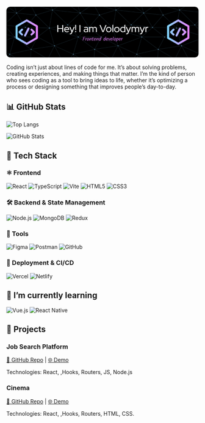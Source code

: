 ![Header](./assets/github-header-image.png)

Coding isn’t just about lines of code for me. It’s about solving problems, creating experiences, and making things that matter. I’m the kind of person who sees coding as a tool to bring ideas to life, whether it’s optimizing a process or designing something that improves people’s day-to-day.

## 📊 GitHub Stats

![Top Langs](https://github-readme-stats.vercel.app/api/top-langs/?username=Volodymyr-coder&layout=compact&theme=radical)

![GitHub Stats](https://github-readme-stats.vercel.app/api?username=Volodymyr-coder&show_icons=true&theme=radical)

## 🧩 Tech Stack

### ⚛️ Frontend

![React](https://img.shields.io/badge/-React-61DAFB?logo=react&logoColor=black&style=flat-square)
![TypeScript](https://img.shields.io/badge/-TypeScript-3178C6?logo=typescript&logoColor=white&style=flat-square)
![Vite](https://img.shields.io/badge/-Vite-646CFF?logo=vite&logoColor=white&style=flat-square)
![HTML5](https://img.shields.io/badge/-HTML5-E34F26?logo=html5&logoColor=white&style=flat-square)
![CSS3](https://img.shields.io/badge/-CSS3-1572B6?logo=css3&logoColor=white&style=flat-square)

### 🛠 Backend & State Management

![Node.js](https://img.shields.io/badge/-Node.js-339933?logo=node.js&logoColor=white&style=flat-square)
![MongoDB](https://img.shields.io/badge/-MongoDB-47A248?logo=mongodb&logoColor=white&style=flat-square)
![Redux](https://img.shields.io/badge/-Redux-764ABC?logo=redux&logoColor=white&style=flat-square)

### 🧰 Tools

![Figma](https://img.shields.io/badge/-Figma-F24E1E?logo=figma&logoColor=white&style=flat-square)
![Postman](https://img.shields.io/badge/-Postman-FF6C37?logo=postman&logoColor=white&style=flat-square)
![GitHub](https://img.shields.io/badge/-GitHub-181717?logo=github&logoColor=white&style=flat-square)

### 🚀 Deployment & CI/CD

![Vercel](https://img.shields.io/badge/-Vercel-000000?logo=vercel&logoColor=white&style=flat-square)
![Netlify](https://img.shields.io/badge/-Netlify-00C7B7?logo=netlify&logoColor=white&style=flat-square)

## 🌱 I’m currently learning

<p align="left">
  <img src="https://img.shields.io/badge/learning-Vue.js-42b883?style=flat-square&logo=vue.js&logoColor=white" alt="Vue.js" />
  <img src="https://img.shields.io/badge/learning-React%20Native-61dafb?style=flat-square&logo=react&logoColor=black" alt="React Native" />
</p>

## 📁 Projects

### Job Search Platform

[🔗 GitHub Repo](https://github.com/Volodymyr-coder/c51-final-project-group-B) | [🌐 Demo](https://c51b.hyf.dev)

Technologies: React, ,Hooks, Routers, JS, Node.js

### Cinema

[🔗 GitHub Repo](https://github.com/YOUR_USERNAME/project-one) | [🌐 Demo](https://volodymyr-cinema.netlify.app/)

Technologies: React, ,Hooks, Routers, HTML, CSS.
